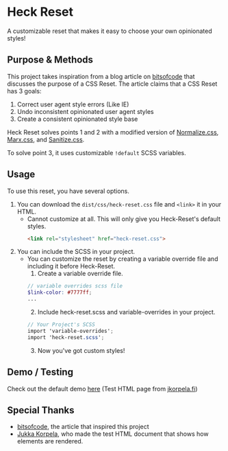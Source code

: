 # Heck Reset
A customizable reset that makes it easy to choose your own opinionated styles!

## Purpose & Methods
This project takes inspiration from a blog article on [bitsofcode](https://bitsofco.de/a-look-at-css-resets-in-2018/) that discusses the purpose of a CSS Reset. The article claims that a CSS Reset has 3 goals: 

1. Correct user agent style errors (Like IE)
2. Undo inconsistent opinionated user agent styles
3. Create a consistent opinionated style base

Heck Reset solves points 1 and 2 with a modified version of [Normalize.css](https://github.com/necolas/normalize.css), [Marx.css](https://github.com/mblode/marx), and [Sanitize.css](https://github.com/csstools/sanitize.css).

To solve point 3, it uses customizable `!default` SCSS variables.

## Usage
To use this reset, you have several options. 

1. You can download the `dist/css/heck-reset.css` file and `<link>` it in your HTML.
    - Cannot customize at all. This will only give you Heck-Reset's default styles.
        ```html
        <link rel="stylesheet" href="heck-reset.css">
        ```
2. You can include the SCSS in your project.
    - You can customize the reset by creating a variable override file and including it before Heck-Reset.
        1. Create a variable override file.
        ```scss
        // variable overrides scss file
        $link-color: #7777ff;
        ...
        ```
        2. Include heck-reset.scss and variable-overrides in your project.
        ```scss
        // Your Project's SCSS
        import 'variable-overrides';
        import 'heck-reset.scss';
        ```
        3. Now you've got custom styles!


## Demo / Testing
Check out the default demo [here](https://julian-hecker.github.io/heck-reset/test.html) \(Test HTML page from [jkorpela.fi](http://jkorpela.fi/www/testel.html)\)

## Special Thanks
- [bitsofcode](https://bitsofco.de/a-look-at-css-resets-in-2018/), the article that inspired this project
- [Jukka Korpela](http://jkorpela.fi/www/testel.html), who made the test HTML document that shows how elements are rendered.
